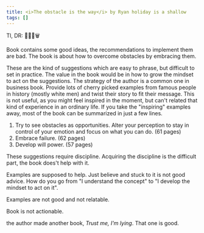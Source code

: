 ```yaml
---
title: <i>The obstacle is the way</i> by Ryan holiday is a shallow
tags: []
---
```


Tl, DR: 🤨😠📕🗑️

Book contains some good ideas, the recommendations to implement them are bad. 
The book is about how to overcome obstacles by embracing them. 

These are the kind of suggestions which are easy to phrase, but difficult to set in practice.
The value in the book would be in how to grow the mindset to act on the suggestions.
The strategy of the author is a common one in business book.
Provide lots of cherry picked examples from famous people in history (mostly white men) and twist their story to fit their message.
This is not useful, as you might feel inspired in the moment, but can't related that kind of experience in an ordinary life.
If you take the "inspiring" examples away, most of the book can be summarized in just a few lines.   
1. Try to see obstacles as opportunities.
Alter your perception to stay in control of your emotion and focus on what you can do.
(61 pages)
2. Embrace failure. (62 pages)
3. Develop will power. (57 pages)

These suggestions require discipline.
Acquiring the discipline is the difficult part, the book does't help with it.


Examples are supposed to help.
Just believe and stuck to it is not good advice.
How do you go from "I understand the concept" to "I develop the mindset to act on it".


Examples are not good and not relatable.

Book is not actionable.

the author made another book, *Trust me, I'm lying*. That one is good.
